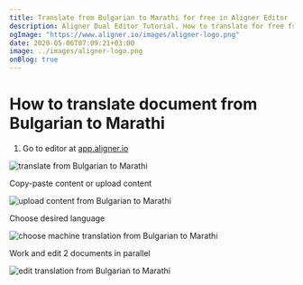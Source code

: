 ```yaml
---
title: Translate from Bulgarian to Marathi for free in Aligner Editor
description: Aligner Dual Editor Tutorial. How to translate for free from Bulgarian to Marathi. Aligner is multilingual document management platform. 
ogImage: "https://www.aligner.io/images/aligner-logo.png"
date: 2020-05-06T07:09:21+03:00
image: ../images/aligner-logo.png
onBlog: true
---
```


# How to translate document from Bulgarian to Marathi

1. Go to editor at [app.aligner.io](https://app.aligner.io "Aligner App web page")

![translate from Bulgarian to Marathi](../aligner-blank-editor.png "translate from Bulgarian to Marathi")

Copy-paste content or upload content

![upload content from Bulgarian to Marathi](../aligner-uploaded-document.png "upload content from Bulgarian to Marathi")

Choose desired language

![choose machine translation from Bulgarian to Marathi](../aligner-language-dropdown.png "choose machine translation from Bulgarian to Marathi")

Work and edit 2 documents in parallel

![edit translation from Bulgarian to Marathi](../aligner-double-sitded-editor.png "edit translation from Bulgarian to Marathi")

